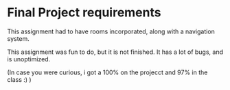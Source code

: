 # Final Project requirements

This assignment had to have rooms incorporated, along with a navigation system. 

This assignment was fun to do, but it is not finished. It has a lot of bugs, and is unoptimized.

(In case you were curious, i got a 100% on the projecct and 97% in the class :) )
